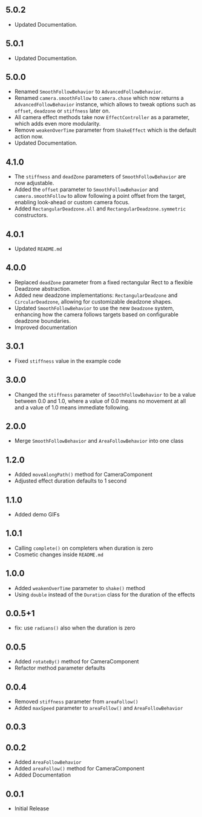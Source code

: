 ## 5.0.2

* Updated Documentation.

## 5.0.1

* Updated Documentation.

## 5.0.0

* Renamed `SmoothFollowBehavior` to `AdvancedFollowBehavior`.
* Renamed `camera.smoothFollow` to `camera.chase` which now returns a `AdvancedFollowBehavior` instance,
  which allows to tweak options such as `offset`, `deadzone` or `stiffness` later on.
* All camera effect methods take now `EffectController` as a parameter, which adds even more modularity.
* Remove `weakenOverTime` parameter from `ShakeEffect` which is the default action now.
* Updated Documentation.

## 4.1.0

* The `stiffness` and `deadZone` parameters of `SmoothFollowBehavior` are now adjustable.
* Added the `offset` parameter to `SmoothFollowBehavior` and `camera.smoothFollow` to allow following a point offset from the target, enabling look-ahead or custom camera focus.
* Added `RectangularDeadzone.all` and `RectangularDeadzone.symmetric` constructors.

## 4.0.1

* Updated `README.md`

## 4.0.0

* Replaced `deadZone` parameter from a fixed rectangular Rect to a flexible Deadzone abstraction.
* Added new deadzone implementations: `RectangularDeadzone` and `CircularDeadzone`, allowing for customizable deadzone shapes.
* Updated `SmoothFollowBehavior` to use the new `Deadzone` system, enhancing how the camera follows targets based on configurable deadzone boundaries.
* Improved documentation

## 3.0.1

* Fixed `stiffness` value in the example code

## 3.0.0

* Changed the `stiffness` parameter of `SmoothFollowBehavior` to be a value between 0.0 and 1.0, where a value of 0.0 means no movement at all and a value of 1.0 means immediate following.

## 2.0.0

* Merge `SmoothFollowBehavior` and `AreaFollowBehavior` into one class

## 1.2.0

* Added `moveAlongPath()` method for CameraComponent
* Adjusted effect duration defaults to 1 second

## 1.1.0

* Added demo GIFs

## 1.0.1

* Calling `complete()` on completers when duration is zero
* Cosmetic changes inside `README.md`

## 1.0.0

* Added `weakenOverTime` parameter to `shake()` method
* Using `double` instead of the `Duration` class for the duration of the effects

## 0.0.5+1

* fix: use `radians()` also when the duration is zero

## 0.0.5

* Added `rotateBy()` method for CameraComponent
* Refactor method parameter defaults

## 0.0.4

* Removed `stiffness` parameter from `areaFollow()`
* Added `maxSpeed` parameter to `areaFollow()` and `AreaFollowBehavior`

## 0.0.3

## 0.0.2

* Added `AreaFollowBehavior`
* Added `areaFollow()` method for CameraComponent
* Added Documentation

## 0.0.1

* Initial Release